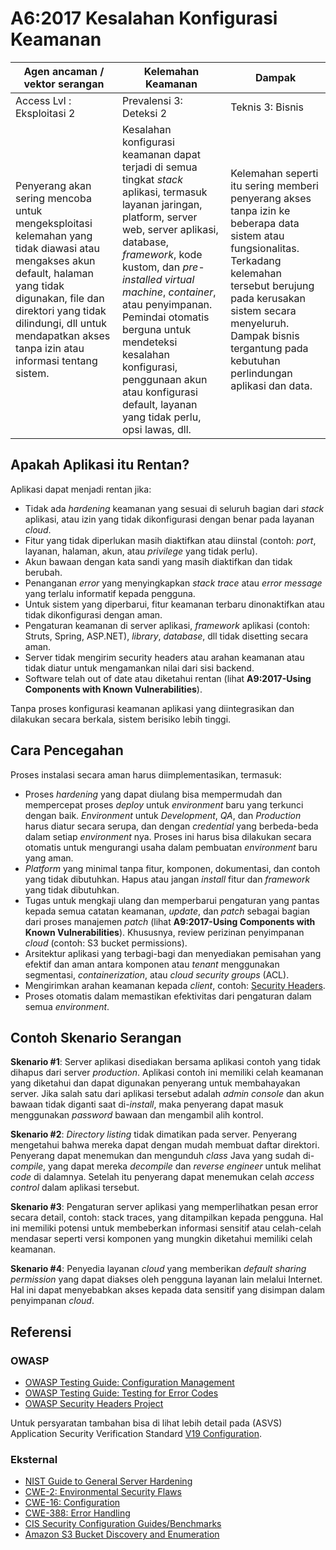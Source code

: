 # A6:2017 Kesalahan Konfigurasi Keamanan

| Agen ancaman / vektor serangan | Kelemahan Keamanan          | Dampak            |
| -- | -- | -- |
| Access Lvl : Eksploitasi 2 | Prevalensi 3: Deteksi 2 | Teknis 3: Bisnis |
| Penyerang akan sering mencoba untuk mengeksploitasi kelemahan yang tidak diawasi atau mengakses akun default, halaman yang tidak digunakan, file dan direktori yang tidak dilindungi, dll untuk mendapatkan akses tanpa izin atau informasi tentang sistem. | Kesalahan konfigurasi keamanan dapat terjadi di semua tingkat _stack_ aplikasi, termasuk layanan jaringan, platform, server web, server aplikasi, database, _framework_, kode kustom, dan _pre-installed virtual machine_, _container_, atau penyimpanan. Pemindai otomatis berguna untuk mendeteksi kesalahan konfigurasi, penggunaan akun atau konfigurasi default, layanan yang tidak perlu, opsi lawas, dll. | Kelemahan seperti itu sering memberi penyerang akses tanpa izin ke beberapa data sistem atau fungsionalitas. Terkadang kelemahan tersebut berujung pada kerusakan sistem secara menyeluruh. Dampak bisnis tergantung pada kebutuhan perlindungan aplikasi dan data. |

## Apakah Aplikasi itu Rentan?

Aplikasi dapat menjadi rentan jika:

- Tidak ada _hardening_ keamanan yang sesuai di seluruh bagian dari _stack_ aplikasi, atau izin yang tidak dikonfigurasi dengan benar pada layanan _cloud_.
- Fitur yang tidak diperlukan masih diaktifkan atau diinstal (contoh: _port_, layanan, halaman, akun, atau _privilege_ yang tidak perlu).
- Akun bawaan dengan kata sandi yang masih diaktifkan dan tidak berubah.
- Penanganan _error_ yang menyingkapkan _stack trace_ atau _error message_ yang terlalu informatif kepada pengguna.
- Untuk sistem yang diperbarui, fitur keamanan terbaru dinonaktifkan atau tidak dikonfigurasi dengan aman.
- Pengaturan keamanan di server aplikasi, _framework_ aplikasi (contoh: Struts, Spring, ASP.NET), _library_, _database_, dll tidak disetting secara aman.
- Server tidak mengirim security headers atau arahan keamanan atau tidak diatur untuk mengamankan nilai dari sisi backend.
- Software telah out of date atau diketahui rentan (lihat **A9:2017-Using Components with Known Vulnerabilities**).

Tanpa proses konfigurasi keamanan aplikasi yang diintegrasikan dan dilakukan secara berkala, sistem berisiko lebih tinggi.

## Cara Pencegahan

Proses instalasi secara aman harus diimplementasikan, termasuk:

- Proses _hardening_ yang dapat diulang bisa mempermudah dan mempercepat proses _deploy_ untuk _environment_ baru yang terkunci dengan baik. _Environment_ untuk _Development_, _QA_, dan _Production_ harus diatur secara serupa, dan dengan _credential_ yang berbeda-beda dalam setiap _environment_ nya. Proses ini harus bisa dilakukan secara otomatis untuk mengurangi usaha dalam pembuatan _environment_ baru yang aman.
- _Platform_ yang minimal tanpa fitur, komponen, dokumentasi, dan contoh yang tidak dibutuhkan. Hapus atau jangan _install_ fitur dan _framework_ yang tidak dibutuhkan.
- Tugas untuk mengkaji ulang dan memperbarui pengaturan yang pantas kepada semua catatan keamanan, _update_, dan _patch_ sebagai bagian dari proses manajemen _patch_ (lihat **A9:2017-Using Components with Known Vulnerabilities**). Khususnya, review perizinan penyimpanan _cloud_ (contoh: S3 bucket permissions).
- Arsitektur aplikasi yang terbagi-bagi dan menyediakan pemisahan yang efektif dan aman antara komponen atau _tenant_ menggunakan segmentasi, _containerization_, atau _cloud security groups_ (ACL).
- Mengirimkan arahan keamanan kepada _client_, contoh: [Security Headers](https://www.owasp.org/index.php/OWASP_Secure_Headers_Project).
- Proses otomatis dalam memastikan efektivitas dari pengaturan dalam semua _environment_.

## Contoh Skenario Serangan

**Skenario #1**: Server aplikasi disediakan bersama aplikasi contoh yang tidak dihapus dari server _production_. Aplikasi contoh ini memiliki celah keamanan yang diketahui dan dapat digunakan penyerang untuk membahayakan server. Jika salah satu dari aplikasi tersebut adalah _admin console_ dan akun bawaan tidak diganti saat di-_install_, maka penyerang dapat masuk menggunakan _password_ bawaan dan mengambil alih kontrol.

**Skenario #2**: _Directory listing_ tidak dimatikan pada server. Penyerang mengetahui bahwa mereka dapat dengan mudah membuat daftar direktori. Penyerang dapat menemukan dan mengunduh _class_ Java yang sudah di-_compile_, yang dapat mereka _decompile_ dan _reverse engineer_ untuk melihat _code_ di dalamnya. Setelah itu penyerang dapat menemukan celah _access control_ dalam aplikasi tersebut.

**Skenario #3**: Pengaturan server aplikasi yang memperlihatkan pesan error secara detail, contoh: stack traces, yang ditampilkan kepada pengguna. Hal ini memiliki potensi untuk membeberkan informasi sensitif atau celah-celah mendasar seperti versi komponen yang mungkin diketahui memiliki celah keamanan.

**Skenario #4**: Penyedia layanan _cloud_ yang memberikan _default sharing permission_ yang dapat diakses oleh pengguna layanan lain melalui Internet. Hal ini dapat menyebabkan akses kepada data sensitif yang disimpan dalam penyimpanan _cloud_.

## Referensi

### OWASP

- [OWASP Testing Guide: Configuration Management](https://www.owasp.org/index.php/Testing_for_configuration_management)
- [OWASP Testing Guide: Testing for Error Codes](<https://www.owasp.org/index.php/Testing_for_Error_Code_(OWASP-IG-006)>)
- [OWASP Security Headers Project](https://www.owasp.org/index.php/OWASP_Secure_Headers_Project)

Untuk persyaratan tambahan bisa di lihat lebih detail pada (ASVS) Application Security Verification Standard [V19 Configuration](https://www.owasp.org/index.php/ASVS_V19_Configuration).

### Eksternal

- [NIST Guide to General Server Hardening](https://csrc.nist.gov/publications/detail/sp/800-123/final)
- [CWE-2: Environmental Security Flaws](https://cwe.mitre.org/data/definitions/2.html)
- [CWE-16: Configuration](https://cwe.mitre.org/data/definitions/16.html)
- [CWE-388: Error Handling](https://cwe.mitre.org/data/definitions/388.html)
- [CIS Security Configuration Guides/Benchmarks](https://www.cisecurity.org/cis-benchmarks/)
- [Amazon S3 Bucket Discovery and Enumeration](https://blog.websecurify.com/2017/10/aws-s3-bucket-discovery.html)
